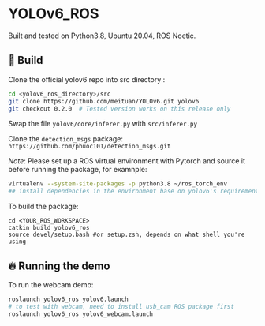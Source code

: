 # YOLOv6_ROS

Built and tested on Python3.8, Ubuntu 20.04, ROS Noetic.

## 🧰 Build
Clone the official yolov6 repo into src directory :

```bash
cd <yolov6_ros_directory>/src
git clone https://github.com/meituan/YOLOv6.git yolov6
git checkout 0.2.0  # Tested version works on this release only 
```
Swap the file `yolov6/core/inferer.py` with `src/inferer.py`

Clone the `detection_msgs` package: `https://github.com/phuoc101/detection_msgs.git`

*Note*: Please set up a ROS virtual environment with Pytorch and source it before running the package, for examnple:
```bash
virtualenv --system-site-packages -p python3.8 ~/ros_torch_env
## install dependencies in the environment base on yolov6's requirements.txt
```

To build the package:
```
cd <YOUR_ROS_WORKSPACE>
catkin build yolov6_ros
source devel/setup.bash #or setup.zsh, depends on what shell you're using
```

## 🔥 Running the demo
To run the webcam demo:

```bash
roslaunch yolov6_ros yolov6.launch
# to test with webcam, need to install usb_cam ROS package first
roslaunch yolov6_ros yolov6_webcam.launch
```
